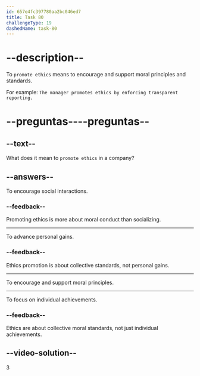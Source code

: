 ```yaml
---
id: 657e4fc397780aa2bc046ed7
title: Task 80
challengeType: 19
dashedName: task-80
---
```


# --description--

To `promote ethics` means to encourage and support moral principles and standards.

For example: `The manager promotes ethics by enforcing transparent reporting.`

# --preguntas----preguntas--

## --text--

What does it mean to `promote ethics` in a company?

## --answers--

To encourage social interactions.

### --feedback--

Promoting ethics is more about moral conduct than socializing.

---

To advance personal gains.

### --feedback--

Ethics promotion is about collective standards, not personal gains.

---

To encourage and support moral principles.

---

To focus on individual achievements.

### --feedback--

Ethics are about collective moral standards, not just individual achievements.

## --video-solution--

3

